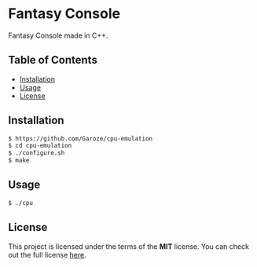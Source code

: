 # Fantasy Console

Fantasy Console made in C++.

## Table of Contents

* [Installation](#installation)
* [Usage](#usage)
* [License](#License)

## Installation

```bash
$ https://github.com/Garoze/cpu-emulation
$ cd cpu-emulation
$ ./configure.sh
$ make
```

## Usage

```bash
$ ./cpu
```

## License

This project is licensed under the terms of the **MIT** license. You can check out the full license [here](https://github.com/Garoze/cpu-emulation/blob/main/README.md).
